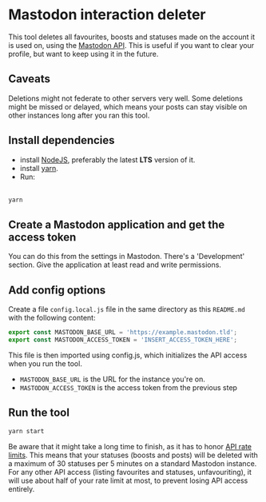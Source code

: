 # Mastodon interaction deleter

This tool deletes all favourites, boosts and statuses made on the account it is used on, using the [Mastodon API](https://docs.joinmastodon.org/client/intro/).
This is useful if you want to clear your profile, but want to keep using it in the future.

## Caveats

Deletions might not federate to other servers very well. Some deletions might be missed or delayed, which means your posts
can stay visible on other instances long after you ran this tool.

## Install dependencies

- install [NodeJS](https://nodejs.org), preferably the latest **LTS** version of it.
- install [yarn](https://yarnpkg.com).
- Run: <br><br>

```bash
yarn
```

## Create a Mastodon application and get the access token

You can do this from the settings in Mastodon. There's a 'Development' section. Give the application at least read and write permissions.

## Add config options
Create a file `config.local.js` file in the same directory as this `README.md` with the following content:
```js
export const MASTODON_BASE_URL = 'https://example.mastodon.tld';
export const MASTODON_ACCESS_TOKEN = 'INSERT_ACCESS_TOKEN_HERE';
```

This file is then imported using config.js, which initializes the API access when you run the tool.

- `MASTODON_BASE_URL` is the URL for the instance you're on.
- `MASTODON_ACCESS_TOKEN` is the access token from the previous step

## Run the tool

```bash
yarn start
```

Be aware that it might take a long time to finish, as it has to honor [API rate limits](https://docs.joinmastodon.org/api/rate-limits/).
This means that your statuses (boosts and posts) will be deleted with a maximum of 30 statuses per 5 minutes on a standard Mastodon instance.
For any other API access (listing favourites and statuses, unfavouriting), it will use about half of your rate limit at most, to prevent losing API access entirely.